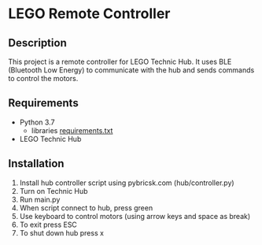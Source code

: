 # LEGO Remote Controller

## Description
This project is a remote controller for LEGO Technic Hub. It uses BLE (Bluetooth Low Energy) to communicate with the hub and sends commands to control the motors.

## Requirements
- Python 3.7
  - libraries [requirements.txt](requirements.txt)
- LEGO Technic Hub

## Installation
1. Install hub controller script using pybricsk.com (hub/controller.py)
2. Turn on Technic Hub
3. Run main.py
4. When script connect to hub, press green 
5. Use keyboard to control motors (using arrow keys and space as break)
6. To exit press ESC
7. To shut down hub press x
